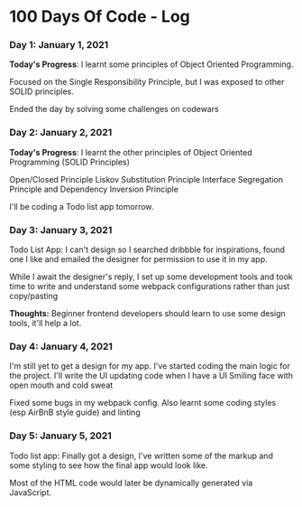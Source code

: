 # 100 Days Of Code - Log

### Day 1: January 1, 2021

**Today's Progress**: I learnt some principles of Object Oriented Programming.

Focused on the Single Responsibility Principle, but I was exposed to other SOLID principles.

Ended the day by solving some challenges on codewars

### Day 2: January 2, 2021

**Today's Progress**:
I learnt the other principles of Object Oriented Programming (SOLID Principles)

Open/Closed Principle
Liskov Substitution Principle
Interface Segregation Principle and
Dependency Inversion Principle

I'll be coding a Todo list app tomorrow.

### Day 3: January 3, 2021

Todo List App:
I can't design so I searched dribbble for inspirations, found one I like and emailed the designer for permission to use it in my app.

While I await the designer's reply, I set up some development tools and took time to write and understand some webpack configurations rather than just copy/pasting

**Thoughts:**
Beginner frontend developers should learn to use some design tools, it'll help a lot.

### Day 4: January 4, 2021

I'm still yet to get a design for my app. I've started coding the main logic for the project. I'll write the UI updating code when I have a UI Smiling face with open mouth and cold sweat

Fixed some bugs in my webpack
config. Also learnt some coding styles (esp AirBnB style guide) and linting

### Day 5: January 5, 2021

Todo list app:
Finally got a design, I've written some of the markup and some styling to see how the final app would look like.

Most of the HTML code would later be dynamically generated via JavaScript.

<!--
**Thoughts:**

**Link to work:**

### Day 0: February 30, 2016 (Example 2)
##### (delete me or comment me out)

**Today's Progress**: Fixed CSS, worked on canvas functionality for the app.

**Thoughts**: I really struggled with CSS, but, overall, I feel like I am slowly getting better at it. Canvas is still new for me, but I managed to figure out some basic functionality.

**Link(s) to work**: [Calculator App](http://www.example.com)


### Day 1: June 27, Monday

**Today's Progress**: I've gone through many exercises on FreeCodeCamp.

**Thoughts** I've recently started coding, and it's a great feeling when I finally solve an algorithm challenge after a lot of attempts and hours spent.

**Link(s) to work**
1. [Find the Longest Word in a String](https://www.freecodecamp.com/challenges/find-the-longest-word-in-a-string)
2. [Title Case a Sentence](https://www.freecodecamp.com/challenges/title-case-a-sentence) -->
